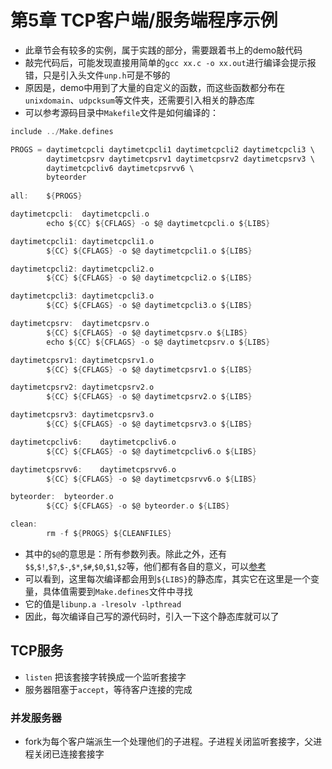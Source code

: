 # 第5章 TCP客户端/服务端程序示例

* 此章节会有较多的实例，属于实践的部分，需要跟着书上的demo敲代码
* 敲完代码后，可能发现直接用简单的`gcc xx.c -o xx.out`进行编译会提示报错，只是引入头文件`unp.h`可是不够的
* 原因是，demo中用到了大量的自定义的函数，而这些函数都分布在`unixdomain`、`udpcksum`等文件夹，还需要引入相关的静态库
* 可以参考源码目录中`Makefile`文件是如何编译的：

```c
include ../Make.defines

PROGS =	daytimetcpcli daytimetcpcli1 daytimetcpcli2 daytimetcpcli3 \
		daytimetcpsrv daytimetcpsrv1 daytimetcpsrv2 daytimetcpsrv3 \
		daytimetcpcliv6 daytimetcpsrvv6 \
		byteorder
		
all:	${PROGS}

daytimetcpcli:	daytimetcpcli.o
		echo ${CC} ${CFLAGS} -o $@ daytimetcpcli.o ${LIBS}

daytimetcpcli1:	daytimetcpcli1.o
		${CC} ${CFLAGS} -o $@ daytimetcpcli1.o ${LIBS}

daytimetcpcli2:	daytimetcpcli2.o
		${CC} ${CFLAGS} -o $@ daytimetcpcli2.o ${LIBS}

daytimetcpcli3:	daytimetcpcli3.o
		${CC} ${CFLAGS} -o $@ daytimetcpcli3.o ${LIBS}

daytimetcpsrv:	daytimetcpsrv.o
		${CC} ${CFLAGS} -o $@ daytimetcpsrv.o ${LIBS}
		echo ${CC} ${CFLAGS} -o $@ daytimetcpsrv.o ${LIBS}

daytimetcpsrv1:	daytimetcpsrv1.o
		${CC} ${CFLAGS} -o $@ daytimetcpsrv1.o ${LIBS}

daytimetcpsrv2:	daytimetcpsrv2.o
		${CC} ${CFLAGS} -o $@ daytimetcpsrv2.o ${LIBS}

daytimetcpsrv3:	daytimetcpsrv3.o
		${CC} ${CFLAGS} -o $@ daytimetcpsrv3.o ${LIBS}

daytimetcpcliv6:	daytimetcpcliv6.o
		${CC} ${CFLAGS} -o $@ daytimetcpcliv6.o ${LIBS}

daytimetcpsrvv6:	daytimetcpsrvv6.o
		${CC} ${CFLAGS} -o $@ daytimetcpsrvv6.o ${LIBS}

byteorder:	byteorder.o
		${CC} ${CFLAGS} -o $@ byteorder.o ${LIBS}

clean:
		rm -f ${PROGS} ${CLEANFILES}
```

* 其中的`$@`的意思是：所有参数列表。除此之外，还有`$$`,`$!`,`$?`,`$-`,`$*`,`$#`,`$0`,`$1`,`$2`等，他们都有各自的意义，可以[参考](http://blog.51cto.com/joneyhsiao/1549776)
* 可以看到，这里每次编译都会用到`${LIBS}`的静态库，其实它在这里是一个变量，具体值需要到`Make.defines`文件中寻找
* 它的值是`libunp.a -lresolv -lpthread`
* 因此，每次编译自己写的源代码时，引入一下这个静态库就可以了

## TCP服务
* `listen` 把该套接字转换成一个监听套接字
* 服务器阻塞于`accept`，等待客户连接的完成

### 并发服务器
* fork为每个客户端派生一个处理他们的子进程。子进程关闭监听套接字，父进程关闭已连接套接字




